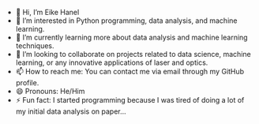 - 👋 Hi, I’m Eike Hanel
- 👀 I’m interested in Python programming, data analysis, and machine learning.
- 🌱 I’m currently learning more about data analysis and machine learning techniques.
- 💞️ I’m looking to collaborate on projects related to data science, machine learning, or any innovative applications of laser and optics.
- 📫 How to reach me: You can contact me via email through my GitHub profile.
- 😄 Pronouns: He/Him
- ⚡ Fun fact: I started programming because I was tired of doing a lot of my initial data analysis on paper...

<!---
EikeHanel/EikeHanel is a ✨ special ✨ repository because its `README.md` (this file) appears on your GitHub profile.
You can click the Preview link to take a look at your changes.
--->
